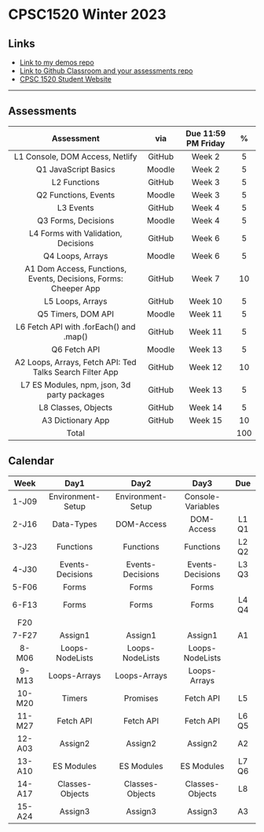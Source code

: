 # CPSC1520 Winter 2023

## Links

- [Link to my demos repo](https://github.com/RobbinLawJavaScript/javascript-demos.git)
- [Link to Github Classroom and your assessments repo](#)
- [CPSC 1520 Student Website](https://cpsc-1520.github.io/cpsc1520/)

---

## Assessments

|Assessment|via|Due 11:59 PM Friday|%|
|:-:|:-:|:-:|:-:|
|L1 Console, DOM Access, Netlify|GitHub|Week 2|5
|Q1 JavaScript Basics|Moodle|Week 2|5
|L2 Functions|GitHub|Week 3|5
|Q2 Functions, Events|Moodle|Week 3|5
|L3 Events|GitHub|Week 4|5
|Q3 Forms, Decisions|Moodle|Week 4|5
|L4 Forms with Validation, Decisions|GitHub|Week 6|5
|Q4 Loops, Arrays|Moodle|Week 6|5
|A1 Dom Access, Functions, Events, Decisions, Forms: Cheeper App|GitHub|Week 7|10
|L5 Loops, Arrays|GitHub|Week 10|5
|Q5 Timers, DOM API|Moodle|Week 11|5
|L6 Fetch API with .forEach() and .map()|GitHub|Week 11|5
|Q6 Fetch API|Moodle|Week 13|5
|A2 Loops, Arrays, Fetch API: Ted Talks Search Filter App|GitHub|Week 12|10
|L7 ES Modules, npm, json, 3d party packages|GitHub|Week 13|5
|L8 Classes, Objects|GitHub|Week 14|5
|A3 Dictionary App|GitHub|Week 15|10
|Total|||100|

## Calendar

|Week|Day1|Day2|Day3|Due|
|:-:|:-:|:-:|:-:|:-:|
|1-J09|Environment-Setup|Environment-Setup|Console-Variables|
|2-J16|Data-Types|DOM-Access|DOM-Access|L1 Q1|
|3-J23|Functions|Functions|Functions|L2 Q2|
|4-J30|Events-Decisions|Events-Decisions|Events-Decisions|L3 Q3|
|5-F06|Forms|Forms|Forms||
|6-F13|Forms|Forms|Forms|L4 Q4|
|F20||||
|7-F27|Assign1|Assign1|Assign1|A1|
|8-M06|Loops-NodeLists|Loops-NodeLists|Loops-NodeLists|
|9-M13|Loops-Arrays|Loops-Arrays|Loops-Arrays||
|10-M20|Timers|Promises|Fetch API|L5|
|11-M27|Fetch API|Fetch API|Fetch API|L6 Q5|
|12-A03|Assign2|Assign2|Assign2|A2|
|13-A10|ES Modules|ES Modules|ES Modules|L7 Q6|
|14-A17|Classes-Objects|Classes-Objects|Classes-Objects|L8|
|15-A24|Assign3|Assign3|Assign3|A3|

